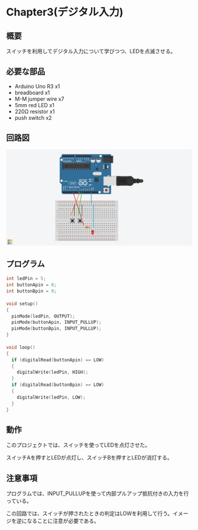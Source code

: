 # Chapter3(デジタル入力)

## 概要

スイッチを利用してデジタル入力について学びつつ、LEDを点滅させる。

## 必要な部品

- Arduino Uno R3 x1
- breadboard x1
- M-M jumper wire x7
- 5mm red LED x1
- 220Ω resistor x1
- push switch x2

## 回路図

![回路図](./circuit.png)

## プログラム

```cpp
int ledPin = 5;
int buttonApin = 8;
int buttonBpin = 9;

void setup() 
{
  pinMode(ledPin, OUTPUT);
  pinMode(buttonApin, INPUT_PULLUP);  
  pinMode(buttonBpin, INPUT_PULLUP);  
}

void loop() 
{
  if (digitalRead(buttonApin) == LOW)
  {
    digitalWrite(ledPin, HIGH);
  }
  if (digitalRead(buttonBpin) == LOW)
  {
    digitalWrite(ledPin, LOW);
  }
}
```

## 動作

このプロジェクトでは、スイッチを使ってLEDを点灯させた。

スイッチAを押すとLEDが点灯し、スイッチBを押すとLEDが消灯する。

## 注意事項

プログラムでは、INPUT_PULLUPを使って内部プルアップ抵抗付きの入力を行っている。

この回路では、スイッチが押されたときの判定はLOWを利用して行う。イメージを逆になることに注意が必要である。
